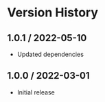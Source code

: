 # Version History

## 1.0.1 / 2022-05-10

- Updated dependencies

## 1.0.0 / 2022-03-01

- Initial release
